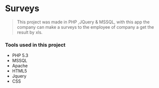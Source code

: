 # Surveys

> This project was made in PHP ,JQuery & MSSQL, with this app the company can make a surveys to the employee of company a get the result by xls.

### Tools used in this project

- PHP 5.3
- MSSQL
- Apache
- HTML5
- Jquery
- CSS

